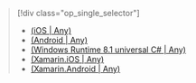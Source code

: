 > [!div class="op_single_selector"]
>- [(iOS | Any)](../articles/mobile-services/mobile-services-ios-get-started-offline-data.md)
>- [(Android | Any)](../articles/mobile-services/mobile-services-android-get-started-offline-data.md)
>- [(Windows Runtime 8.1 universal C# | Any)](../articles/mobile-services/mobile-services-windows-store-dotnet-get-started-offline-data.md)
>- [(Xamarin.iOS | Any)](../articles/mobile-services/mobile-services-xamarin-ios-get-started-offline-data.md)
>- [(Xamarin.Android | Any)](../articles/mobile-services/mobile-services-xamarin-android-get-started-offline-data.md)

<!---HONumber=82-->